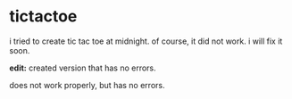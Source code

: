 # tictactoe
i tried to create tic tac toe at midnight.
of course, it did not work.
i will fix it soon.

**edit:** created version that has no errors.

does not work properly, but has no errors.
